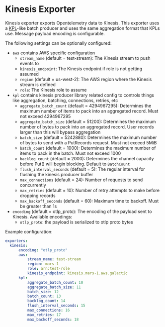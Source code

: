 # Kinesis Exporter

Kinesis exporter exports Opentelemetry data to Kinesis. This exporter uses a [KPL][kpl-url]-like batch producer and uses
the same aggregation format that KPLs use. Message payload encoding is configurable.

The following settings can be optionally configured:
- `aws` contains AWS specific configuration
  - `stream_name` (default = test-stream): The Kinesis stream to push events to
  - `kinesis_endpoint`: The Kinesis endpoint if role is not getting assumed
  - `region` (default = us-west-2): The AWS region where the Kinesis stream is defined
  - `role`: The Kinesis role to assume
- `kpl` contains kinesis producer library related config to controls things like aggregation, batching, connections, retries, etc
  - `aggregate_batch_count` (default = 4294967295): Determines the maximum number of items to pack into an aggregated record. Must not exceed 4294967295
  - `aggregate_batch_size` (default = 51200): Determines the maximum number of bytes to pack into an aggregated record. User records larger than this will bypass aggregation
  - `batch_size` (default = 5242880): Determines the maximum number of bytes to send with a PutRecords request. Must not exceed 5MiB
  - `batch_count` (default = 1000): Determines the maximum number of items to pack in the batch. Must not exceed 1000
  - `backlog_count` (default = 2000): Determines the channel capacity before Put() will begin blocking. Default to `BatchCount`
  - `flush_interval_seconds` (default = 5): The regular interval for flushing the kinesis producer buffer
  - `max_connections` (default = 24): Number of requests to send concurrently
  - `max_retries` (default = 10): Number of retry attempts to make before dropping records
  - `max_backoff_seconds` (default = 60): Maximum time to backoff. Must be greater than 1s
- `encoding` (default = otlp_proto): The encoding of the payload sent to Kinesis. Available encodings:
  - `otlp_proto`: the payload is serialized to otlp proto bytes

Example configuration:

```yaml
exporters:
  kinesis:
      encoding: "otlp_proto"
      aws:
          stream_name: test-stream
          region: mars-1
          role: arn:test-role
          kinesis_endpoint: kinesis.mars-1.aws.galactic
      kpl:
          aggregate_batch_count: 10
          aggregate_batch_size: 11
          batch_size: 12
          batch_count: 13
          backlog_count: 14
          flush_interval_seconds: 15
          max_connections: 16
          max_retries: 17
          max_backoff_seconds: 18
```

[kpl-url]: https://github.com/awslabs/amazon-kinesis-producer